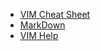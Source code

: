 - [VIM Cheat Sheet](https://vim.rtorr.com/)
- [MarkDown](https://www.markdownguide.org/basic-syntax/)
- [VIM Help](https://vimhelp.org)
